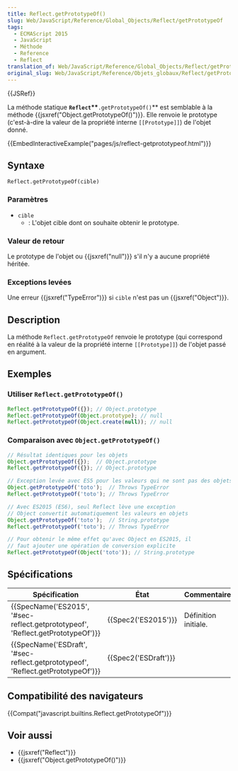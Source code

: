 ```yaml
---
title: Reflect.getPrototypeOf()
slug: Web/JavaScript/Reference/Global_Objects/Reflect/getPrototypeOf
tags:
  - ECMAScript 2015
  - JavaScript
  - Méthode
  - Reference
  - Reflect
translation_of: Web/JavaScript/Reference/Global_Objects/Reflect/getPrototypeOf
original_slug: Web/JavaScript/Reference/Objets_globaux/Reflect/getPrototypeOf
---
```

{{JSRef}}

La méthode statique **`Reflect`\*\***`.getPrototypeOf()`\*\* est semblable à la méthode {{jsxref("Object.getPrototypeOf()")}}. Elle renvoie le prototype (c'est-à-dire la valeur de la propriété interne `[[Prototype]]`) de l'objet donné.

{{EmbedInteractiveExample("pages/js/reflect-getprototypeof.html")}}

## Syntaxe

    Reflect.getPrototypeOf(cible)

### Paramètres

- `cible`
  - : L'objet cible dont on souhaite obtenir le prototype.

### Valeur de retour

Le prototype de l'objet ou {{jsxref("null")}} s'il n'y a aucune propriété héritée.

### Exceptions levées

Une erreur {{jsxref("TypeError")}} si `cible` n'est pas un {{jsxref("Object")}}.

## Description

La méthode `Reflect.getPrototypeOf` renvoie le prototype (qui correspond en réalité à la valeur de la propriété interne `[[Prototype]]`) de l'objet passé en argument.

## Exemples

### Utiliser `Reflect.getPrototypeOf()`

```js
Reflect.getPrototypeOf({}); // Object.prototype
Reflect.getPrototypeOf(Object.prototype); // null
Reflect.getPrototypeOf(Object.create(null)); // null
```

### Comparaison avec `Object.getPrototypeOf()`

```js
// Résultat identiques pour les objets
Object.getPrototypeOf({});  // Object.prototype
Reflect.getPrototypeOf({}); // Object.prototype

// Exception levée avec ES5 pour les valeurs qui ne sont pas des objets
Object.getPrototypeOf('toto');  // Throws TypeError
Reflect.getPrototypeOf('toto'); // Throws TypeError

// Avec ES2015 (ES6), seul Reflect lève une exception
// Object convertit automatiquement les valeurs en objets
Object.getPrototypeOf('toto');  // String.prototype
Reflect.getPrototypeOf('toto'); // Throws TypeError

// Pour obtenir le même effet qu'avec Object en ES2015, il
// faut ajouter une opération de conversion explicite
Reflect.getPrototypeOf(Object('toto')); // String.prototype
```

## Spécifications

| Spécification                                                                                                | État                         | Commentaires         |
| ------------------------------------------------------------------------------------------------------------ | ---------------------------- | -------------------- |
| {{SpecName('ES2015', '#sec-reflect.getprototypeof', 'Reflect.getPrototypeOf')}}     | {{Spec2('ES2015')}}     | Définition initiale. |
| {{SpecName('ESDraft', '#sec-reflect.getprototypeof', 'Reflect.getPrototypeOf')}} | {{Spec2('ESDraft')}} |                      |

## Compatibilité des navigateurs

{{Compat("javascript.builtins.Reflect.getPrototypeOf")}}

## Voir aussi

- {{jsxref("Reflect")}}
- {{jsxref("Object.getPrototypeOf()")}}
